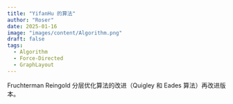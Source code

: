 ```yaml
---
title: "YifanHu 的算法"
author: "Roser"
date: 2025-01-16
image: "images/content/Algorithm.png"
draft: false
tags:
  - Algorithm
  - Force-Directed
  - GraphLayout
---
```

Fruchterman Reingold 分层优化算法的改进（Quigley 和 Eades 算法）再改进版本。